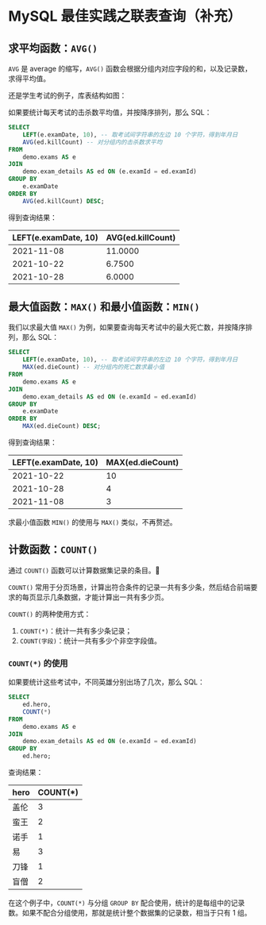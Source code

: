 # MySQL 最佳实践之联表查询（补充）

## 求平均函数：`AVG()`

`AVG` 是 average 的缩写，`AVG()` 函数会根据分组内对应字段的和，以及记录数，求得平均值。

还是学生考试的例子，库表结构如图：

如果要统计每天考试的击杀数平均值，并按降序排列，那么 SQL：

```sql
SELECT
	LEFT(e.examDate, 10), -- 取考试间字符串的左边 10 个字符，得到年月日
	AVG(ed.killCount) -- 对分组内的击杀数求平均
FROM
	demo.exams AS e
JOIN
	demo.exam_details AS ed ON (e.examId = ed.examId)
GROUP BY
	e.examDate
ORDER BY
	AVG(ed.killCount) DESC;
```

得到查询结果：

LEFT(e.examDate, 10) | AVG(ed.killCount)
-- | --
2021-11-08 | 11.0000
2021-10-22 | 6.7500
2021-10-28 | 6.0000

## 最大值函数：`MAX()` 和最小值函数：`MIN()`

我们以求最大值 `MAX()` 为例，如果要查询每天考试中的最大死亡数，并按降序排列，那么 SQL：

```sql
SELECT
	LEFT(e.examDate, 10), -- 取考试间字符串的左边 10 个字符，得到年月日
	MAX(ed.dieCount) -- 对分组内的死亡数求最小值
FROM
	demo.exams AS e
JOIN
	demo.exam_details AS ed ON (e.examId = ed.examId)
GROUP BY
	e.examDate
ORDER BY
	MAX(ed.dieCount) DESC;
```

得到查询结果：

LEFT(e.examDate, 10) | MAX(ed.dieCount)
-- | --
2021-10-22 | 10
2021-10-28 | 4
2021-11-08 | 3

求最小值函数 `MIN()` 的使用与 `MAX()` 类似，不再赘述。

## 计数函数：`COUNT()`

通过 `COUNT()` 函数可以计算数据集记录的条目。

`COUNT()` 常用于分页场景，计算出符合条件的记录一共有多少条，然后结合前端要求的每页显示几条数据，才能计算出一共有多少页。

`COUNT()` 的两种使用方式：

1. `COUNT(*)`：统计一共有多少条记录；
2. `COUNT(字段)`：统计一共有多少个非空字段值。

### `COUNT(*)` 的使用

如果要统计这些考试中，不同英雄分别出场了几次，那么 SQL：

```sql
SELECT
	ed.hero,
	COUNT(*)
FROM
	demo.exams AS e
JOIN
	demo.exam_details AS ed ON (e.examId = ed.examId)
GROUP BY
	ed.hero;
```

查询结果：

hero | COUNT(*)
-- | --
盖伦 | 3
蛮王 | 2
诺手 | 1
易 | 3
刀锋 | 1
盲僧 | 2

在这个例子中，`COUNT(*)` 与分组 `GROUP BY` 配合使用，统计的是每组中的记录数。如果不配合分组使用，那就是统计整个数据集的记录数，相当于只有 1 组。
